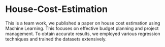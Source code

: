 # House-Cost-Estimation
This is a team work, we published a paper on house cost estimation using Machine Learning. This focuses on effective budget planning and project management. To obtain accurate results, we employed various regression techniques and trained the datasets extensively.
